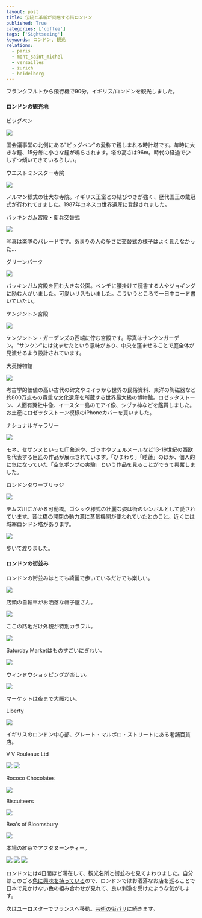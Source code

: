 ```yaml
---
layout: post
title: 伝統と革新が同居する街ロンドン
published: True
categories: ['coffee']
tags: ['Sightseeing']
keywords: ロンドン, 観光
relations:
  - paris
  - mont_saint_michel
  - versailles
  - zurich
  - heidelberg
---
```


フランクフルトから飛行機で90分。イギリス/ロンドンを観光しました。

#### ロンドンの観光地

<p class="injection-center">ビッグベン</p>

<img src="https://dl.dropboxusercontent.com/u/12208857/img/london01.JPG" class="image-on-frame-small image-fade">

国会議事堂の北側にある"ビッグベン"の愛称で親しまれる時計塔です。毎時に大きな鐘、15分毎に小さな鐘が鳴らされます。塔の高さは96m。時代の経過で少しずつ傾いてきているらしい。

<p class="injection-center">ウエストミンスター寺院</p>

<img src="https://dl.dropboxusercontent.com/u/12208857/img/london02.JPG" class="image-on-frame image-fade">

ノルマン様式の壮大な寺院。イギリス王室との結びつきが強く、歴代国王の戴冠式が行われてきました。1987年ユネスコ世界遺産に登録されました。

<p class="injection-center">バッキンガム宮殿・衛兵交替式</p>

<img src="https://dl.dropboxusercontent.com/u/12208857/img/london03.JPG" class="image-on-frame image-fade">

写真は楽隊のパレードです。あまりの人の多さに交替式の様子はよく見えなかった...

<p class="injection-center">グリーンパーク</p>

<img src="https://dl.dropboxusercontent.com/u/12208857/img/london04.JPG" class="image-on-frame image-fade">

バッキンガム宮殿を囲む大きな公園。ベンチに腰掛けて読書する人やジョギングに励む人がいました。可愛いリスもいました。こういうところで一日中コード書いていたい。

<p class="injection-center">ケンジントン宮殿</p>

<img src="https://dl.dropboxusercontent.com/u/12208857/img/london05.JPG" class="image-on-frame image-fade">

ケンジントン・ガーデンズの西端に佇む宮殿です。写真はサンクンガーデン。"サンクン"には沈ませたという意味があり、中央を窪ませることで庭全体が見渡せるよう設計されています。

<p class="injection-center">大英博物館</p>

<img src="https://dl.dropboxusercontent.com/u/12208857/img/london06.JPG" class="image-on-frame image-fade">

考古学的価値の高い古代の碑文やミイラから世界の民俗資料、東洋の陶磁器など約800万点もの貴重な文化遺産を所蔵する世界最大級の博物館。ロゼッタストーン、人面有翼牡牛像、イースター島のモアイ像、シヴァ神などを鑑賞しました。お土産にロゼッタストーン模様のiPhoneカバーを買いました。

<p class="injection-center">ナショナルギャラリー</p>

<img src="https://dl.dropboxusercontent.com/u/12208857/img/london07.JPG" class="image-on-frame image-fade">

モネ、セザンヌといった印象派や、ゴッホやフェルメールなど13-19世紀の西欧を代表する巨匠の作品が展示されています。「ひまわり」「睡蓮」のほか、個人的に気になっていた「[空気ポンプの実験](http://markovlabo.net/?p=2356)」という作品を見ることができて興奮しました。

<p class="injection-center">ロンドンタワーブリッジ</p>

<img src="https://dl.dropboxusercontent.com/u/12208857/img/london08.JPG" class="image-on-frame image-fade">

テムズ川にかかる可動橋。ゴシック様式の壮麗な姿は街のシンボルとして愛されています。昔は橋の開閉の動力源に蒸気機関が使われていたとのこと。近くには城塞ロンドン塔があります。

<img src="https://dl.dropboxusercontent.com/u/12208857/img/london09.JPG" class="image-on-frame image-fade">

歩いて渡りました。

#### ロンドンの街並み

ロンドンの街並みはとても綺麗で歩いているだけでも楽しい。

<img src="https://dl.dropboxusercontent.com/u/12208857/img/london11.JPG" class="image-on-frame image-fade">

店頭の自転車がお洒落な帽子屋さん。

<img src="https://dl.dropboxusercontent.com/u/12208857/img/london12.JPG" class="image-on-frame image-fade">

ここの路地だけ外観が特別カラフル。

<img src="https://dl.dropboxusercontent.com/u/12208857/img/london13.JPG" class="image-on-frame image-fade">

Saturday Marketはものすごいにぎわい。

<img src="https://dl.dropboxusercontent.com/u/12208857/img/london14.JPG" class="image-on-frame image-fade">

ウィンドウショッピングが楽しい。

<img src="https://dl.dropboxusercontent.com/u/12208857/img/london15.JPG" class="image-on-frame image-fade">

マーケットは夜まで大賑わい。

<p class="injection-center">Liberty</p>

<img src="https://dl.dropboxusercontent.com/u/12208857/img/london21.JPG" class="image-on-frame image-fade">

イギリスのロンドン中心部、グレート・マルボロ・ストリートにある老舗百貨店。

<p class="injection-center">V V Rouleaux Ltd</p>

<img src="https://dl.dropboxusercontent.com/u/12208857/img/london22.JPG" class="image-on-frame image-fade">

<img src="https://dl.dropboxusercontent.com/u/12208857/img/london22_1.JPG" class="image-on-frame image-fade">

<p class="injection-center">Rococo Chocolates</p>

<img src="https://dl.dropboxusercontent.com/u/12208857/img/london23.JPG" class="image-on-frame image-fade">

<p class="injection-center">Biscuiteers</p>

<img src="https://dl.dropboxusercontent.com/u/12208857/img/london24.JPG" class="image-on-frame image-fade">

<p class="injection-center">Bea's of Bloomsbury</p>

<img src="https://dl.dropboxusercontent.com/u/12208857/img/london25.JPG" class="image-on-frame image-fade">

本場の紅茶でアフタヌーンティー。

<img src="https://dl.dropboxusercontent.com/u/12208857/img/london31.JPG" class="image-on-frame image-fade">

<img src="https://dl.dropboxusercontent.com/u/12208857/img/london32.JPG" class="image-on-frame image-fade">

<img src="https://dl.dropboxusercontent.com/u/12208857/img/london33.JPG" class="image-on-frame image-fade">

ロンドンには4日間ほど滞在して、観光名所と街並みを見てまわりました。自分はこのごろ[色に興味を持っている](http://mrk1869.com/blog/Paletta/)ので、ロンドンではお洒落なお店を巡ることで日本で見かけない色の組み合わせが見れて、良い刺激を受けたような気がします。

次はユーロスターでフランスへ移動。[芸術の街パリ](http://mrk1869.com/blog/paris/)に続きます。
